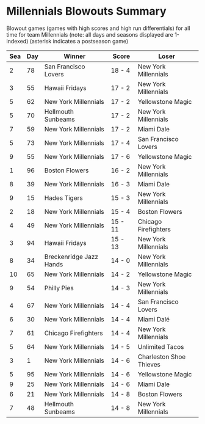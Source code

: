 # Millennials Blowouts Summary



Blowout games (games with high scores and high run differentials) for all time for team Millennials (note: all days and seasons displayed are 1-indexed) (asterisk indicates a postseason game)


| Sea | Day | Winner | Score | Loser | 
| ------ |------ |------ |------ |------ |
| 2 | 78 | San Francisco Lovers | 18 - 4 | New York Millennials | 
| 3 | 55 | Hawaii Fridays | 17 - 2 | New York Millennials | 
| 5 | 62 | New York Millennials | 17 - 2 | Yellowstone Magic | 
| 5 | 70 | Hellmouth Sunbeams | 17 - 2 | New York Millennials | 
| 7 | 59 | New York Millennials | 17 - 2 | Miami Dale | 
| 5 | 73 | New York Millennials | 17 - 4 | San Francisco Lovers | 
| 9 | 55 | New York Millennials | 17 - 6 | Yellowstone Magic | 
| 1 | 96 | Boston Flowers | 16 - 2 | New York Millennials | 
| 8 | 39 | New York Millennials | 16 - 3 | Miami Dale | 
| 9 | 15 | Hades Tigers | 15 - 3 | New York Millennials | 
| 2 | 18 | New York Millennials | 15 - 4 | Boston Flowers | 
| 4 | 49 | New York Millennials | 15 - 11 | Chicago Firefighters | 
| 3 | 94 | Hawaii Fridays | 15 - 13 | New York Millennials | 
| 8 | 34 | Breckenridge Jazz Hands | 14 - 0 | New York Millennials | 
| 10 | 65 | New York Millennials | 14 - 2 | Yellowstone Magic | 
| 9 | 54 | Philly Pies | 14 - 3 | New York Millennials | 
| 4 | 67 | New York Millennials | 14 - 4 | San Francisco Lovers | 
| 6 | 30 | New York Millennials | 14 - 4 | Miami Dalé | 
| 7 | 61 | Chicago Firefighters | 14 - 4 | New York Millennials | 
| 5 | 64 | New York Millennials | 14 - 5 | Unlimited Tacos | 
| 3 | 1 | New York Millennials | 14 - 6 | Charleston Shoe Thieves | 
| 5 | 95 | New York Millennials | 14 - 6 | Yellowstone Magic | 
| 9 | 25 | New York Millennials | 14 - 6 | Miami Dale | 
| 6 | 21 | New York Millennials | 14 - 8 | Boston Flowers | 
| 7 | 48 | Hellmouth Sunbeams | 14 - 8 | New York Millennials | 


